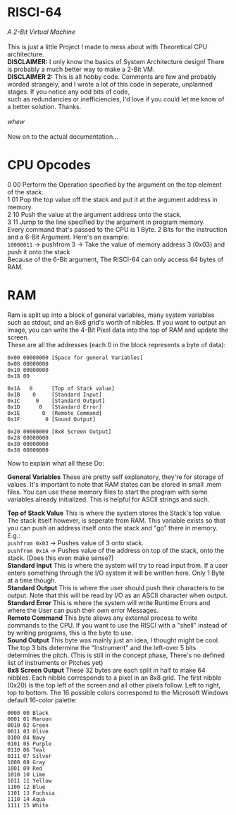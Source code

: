 # RISCI-64
*A 2-Bit Virtual Machine*\
\
This is just a little Project I made to mess about with Theoretical CPU architecture.\
**DISCLAIMER:** I only know the basics of System Architecture design!
There is probably a much better way to make a 2-Bit VM.\
**DISCLAIMER 2:** This is all hobby code. Comments are few and probably worded strangely, and
I wrote a lot of this code in seperate, unplanned stages. If you notice any odd bits of code,\
such as redundancies or inefficiencies, I'd love if you could let me know of a better solution. Thanks.\
\
*whew*\
\
Now on to the actual documentation...

# CPU Opcodes

0 00 Perform the Operation specified by the argument on the top element of the stack.\
1 01 Pop the top value off the stack and put it at the argument address in memory.\
2 10 Push the value at the argument address onto the stack.\
3 11 Jump to the line specified by the argument in program memory.
\
Every command that's passed to the CPU is 1 Byte.
2 Bits for the instruction and a 6-Bit Argument.
Here's an example:
\
`10000011` -> pushfrom 3 -> Take the value of memory address 3 (0x03) and push it onto the stack
\
Because of the 6-Bit argument, The RISCI-64 can only access 64 bytes of RAM.

# RAM

Ram is split up into a block of general variables, many system variables such as stdout, and an 8x8 grid's worth of nibbles.
If you want to output an image, you can write the 4-Bit Pixel data into the top of RAM and update the screen.
\
These are all the addresses (each 0 in the block represents a byte of data):

```
0x00 00000000 [Space for general Variables]
0x08 00000000
0x10 00000000
0x18 00

0x1A   0      [Top of Stack value]
0x1B    0     [Standard Input]
0x1C     0    [Standard Output]
0x1D      0   [Standard Error]
0x1E       0  [Remote Command]
0x1F        0 [Sound Output]

0x20 00000000 [8x8 Screen Output]
0x28 00000000
0x30 00000000
0x38 00000000
```
Now to explain what all these Do:

**General Variables**
These are pretty self explanatory, they're for storage of values.
It's important to note that RAM states can be stored in small .mem
files. You can use these memory files to start the program with some variables
already initialized. This is helpful for ASCII strings and such.

**Top of Stack Value**
This is where the system stores the Stack's top value. The stack itself
however, is seperate from RAM. This variable exists so that you can push an address itself
onto the stack and "go" there in memory. E.g.:\
`pushfrom 0x03` -> Pushes value of 3 onto stack.\
`pushfrom 0x1A` -> Pushes value of the address on top of the stack, onto the stack. (Does this even make sense?)
\
**Standard Input**
This is where the system will try to read input from. If a user
enters something through the I/O system it will be written here.
Only 1 Byte at a time though.
\
**Standard Output**
This is where the user should push their characters to be output.
Note that this will be read by I/O as an ASCII character when output.
\
**Standard Error**
This is where the system will write Runtime Errors and where the User
can push their own error Messages.
\
**Remote Command**
This byte allows any external process to write commands to the CPU.
If you want to use the RISCI with a "shell" instead of by writing
programs, this is the byte to use.
\
**Sound Output**
This byte was mainly just an idea, I thought might be cool.
The top 3 bits determine the "Instrument" and the left-over
5 bits determines the pitch. (This is still in the concept phase, There's no defined list of instruments or Pitches yet)
\
**8x8 Screen Output**
These 32 bytes are each split in half to make 64 nibbles.
Each nibble corresponds to a pixel in an 8x8 grid. The first nibble (0x20) is the top left
of the screen and all other pixels follow. Left to right, top to bottom.
The 16 possible colors correspomd to the Microsoft Windows default 16-color palette:
```
0000 00 Black
0001 01 Maroon
0010 02 Green
0011 03 Olive
0100 04 Navy
0101 05 Purple
0110 06 Teal
0111 07 Silver
1000 08 Gray
1001 09 Red
1010 10 Lime
1011 11 Yellow
1100 12 Blue
1101 13 Fuchsia
1110 14 Aqua
1111 15 White
```
